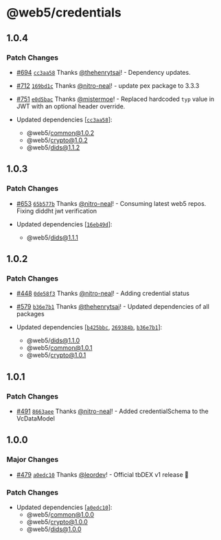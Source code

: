 # @web5/credentials

## 1.0.4

### Patch Changes

- [#694](https://github.com/TBD54566975/web5-js/pull/694) [`cc3aa58`](https://github.com/TBD54566975/web5-js/commit/cc3aa58069dd5465834b32174e3f840ddf782d60) Thanks [@thehenrytsai](https://github.com/thehenrytsai)! - Dependency updates.

- [#712](https://github.com/TBD54566975/web5-js/pull/712) [`169bd1c`](https://github.com/TBD54566975/web5-js/commit/169bd1c6b600b38f081fd01fbf8d4aae0d44acb1) Thanks [@nitro-neal](https://github.com/nitro-neal)! - update pex package to 3.3.3

- [#751](https://github.com/TBD54566975/web5-js/pull/751) [`e0d5bac`](https://github.com/TBD54566975/web5-js/commit/e0d5bac22e8a7106be08fa79795b3e9fb30b1c88) Thanks [@mistermoe](https://github.com/mistermoe)! - Replaced hardcoded `typ` value in JWT with an optional header override.

- Updated dependencies [[`cc3aa58`](https://github.com/TBD54566975/web5-js/commit/cc3aa58069dd5465834b32174e3f840ddf782d60)]:
  - @web5/common@1.0.2
  - @web5/crypto@1.0.2
  - @web5/dids@1.1.2

## 1.0.3

### Patch Changes

- [#653](https://github.com/TBD54566975/web5-js/pull/653) [`65b577b`](https://github.com/TBD54566975/web5-js/commit/65b577ba28ca01b9c209af9c8575c5690ca1c12b) Thanks [@nitro-neal](https://github.com/nitro-neal)! - Consuming latest web5 repos. Fixing diddht jwt verification

- Updated dependencies [[`16eb49d`](https://github.com/TBD54566975/web5-js/commit/16eb49d00ee45bd25fa62c370a5b729801581950)]:
  - @web5/dids@1.1.1

## 1.0.2

### Patch Changes

- [#448](https://github.com/TBD54566975/web5-js/pull/448) [`0de58f3`](https://github.com/TBD54566975/web5-js/commit/0de58f3c9547c0874e7bb49646232a0aae79a283) Thanks [@nitro-neal](https://github.com/nitro-neal)! - Adding credential status

- [#579](https://github.com/TBD54566975/web5-js/pull/579) [`b36e7b1`](https://github.com/TBD54566975/web5-js/commit/b36e7b1eabd7c99313d6f6adb335c5a6d085d83e) Thanks [@thehenrytsai](https://github.com/thehenrytsai)! - Updated dependencies of all packages

- Updated dependencies [[`b425bbc`](https://github.com/TBD54566975/web5-js/commit/b425bbc6bfedb44121d18b4f9d72f18cdd33ac00), [`269384b`](https://github.com/TBD54566975/web5-js/commit/269384b7b96635c1205419293df346bff9491a1b), [`b36e7b1`](https://github.com/TBD54566975/web5-js/commit/b36e7b1eabd7c99313d6f6adb335c5a6d085d83e)]:
  - @web5/dids@1.1.0
  - @web5/common@1.0.1
  - @web5/crypto@1.0.1

## 1.0.1

### Patch Changes

- [#491](https://github.com/TBD54566975/web5-js/pull/491) [`8663aee`](https://github.com/TBD54566975/web5-js/commit/8663aee7fc6c608b7e23dd2ec212c22573857d41) Thanks [@nitro-neal](https://github.com/nitro-neal)! - Added credentialSchema to the VcDataModel

## 1.0.0

### Major Changes

- [#479](https://github.com/TBD54566975/web5-js/pull/479) [`a0edc10`](https://github.com/TBD54566975/web5-js/commit/a0edc1085cd78fa0a57383a9919c71f4971d3aba) Thanks [@leordev](https://github.com/leordev)! - Official tbDEX v1 release 🎉

### Patch Changes

- Updated dependencies [[`a0edc10`](https://github.com/TBD54566975/web5-js/commit/a0edc1085cd78fa0a57383a9919c71f4971d3aba)]:
  - @web5/common@1.0.0
  - @web5/crypto@1.0.0
  - @web5/dids@1.0.0
